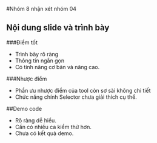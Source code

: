 #Nhóm 8 nhận xét nhóm 04
## Nội dung slide và trình bày
###Điểm tốt
 - Trình bày rõ ràng
 - Thông tin ngắn gọn
 - Có tính năng cơ bản và nâng cao.
 
###Nhược điểm
 - Phần ưu nhược điểm của tool còn sơ sài không chi tiết
 - Chức năng chính Selector chưa giải thích cụ thể.
 
##Demo code
 - Rõ ràng dễ hiểu. 
 - Cần có nhiều ca kiểm thử hơn.
 - Chưa có kết quả demo.
